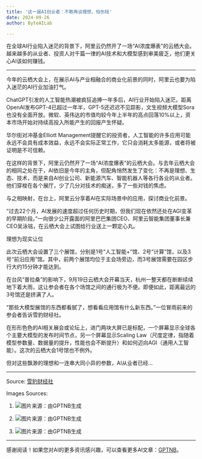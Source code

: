 ```yaml
---
title: '这一届AI创业者：不敢再谈理想，怕伤钱'
date: 2024-09-26
author: ByteAILab

---
```


在全球AI行业陷入迷茫的背景下，阿里云仍然开了一场“AI浓度爆表”的云栖大会。越来越多的从业者、投资人对千篇一律的AI技术和大模型感到审美疲乏，他们更关心AI该如何赚钱。

---
今年的云栖大会上，在展示AI与产业相融合的商业化前景的同时，阿里云也要为陷入迷茫的AI行业加油打气。

ChatGPT引发的人工智能热潮被疯狂追捧一年多后，AI行业开始陷入迷茫。距离OpenAI发布GPT-4已超过一年半，GPT-5还迟迟不见踪影，文生视频大模型Sora也没有全面开放。微软、英伟达的市值均较今年上半年的高点回落10%以上，资本市场开始对持续高投入所能产生的回报产生怀疑。

华尔街对冲基金Elliott Management提醒它的投资者，人工智能的许多应用可能永远不会具有成本效益，永远不会实际正常工作，它只会消耗太多能源，或者将被证明是不可信赖。

在这样的背景下，阿里云仍然开了一场“AI浓度爆表”的云栖大会。与去年云栖大会的相同之处在于，AI依旧是今年的主角，但配角悄然发生了变化：不再是理想、生态、技术，而是来自AI创业公司、新能源汽车、智能机器人等各行各业的从业者。他们穿梭在各个展厅，少了几分对技术的痴迷，多了一些对钱的焦虑。

与之相映射，在台上，阿里云分享着AI在实际场景中的应用，探讨商业化前景。

“过去22个月，AI发展的速度超过任何历史时期，但我们现在依然还处在AGI变革的早期阶段。”一向很少公开露面的阿里巴巴集团CEO、阿里云智能集团董事长兼CEO吴泳铭，在云栖大会上试图给行业送上一颗定心丸。

理想为现实让位

此次云栖大会设置了三个展馆，分别是1号“人工智能+”馆、2号“计算”馆，以及3号“前沿应用”馆。其中，前两个展馆均位于主会场旁边，而3号展馆需要在园区步行大约15分钟才能达到。

在台风“普拉桑”的影响下，9月19日云栖大会开幕当天，杭州一整天都在断断续续地下着大雨，这让参会者在各个场馆之间的通行极为不便。即便如此，距离最远的3号馆还是挤满了人。

“那些大模型展馆的东西都看腻了，想看看应用馆有什么新东西。”一位冒雨前来的参会者告诉雪豹财经社。

在形形色色的AI相关展会或论坛上，进门两块大屏已是标配，一个屏幕显示全球各个主要大模型的发布时间节点，另一个屏幕显示Scaling Law（尺度定律，指随着模型参数量、数据量的提升，性能也会不断提升）和如何迈向AGI（通用人工智能）。这次的云栖大会1号馆也不例外。

但对这些飘渺的理想和一连串大同小异的参数，AI从业者已经...

---

Source: [雪豹财经社](https://mp.weixin.qq.com/s/uZ2Pj72zsuVFmIeNaSJK0Q)

Images Sources:

1. ![图片来源：由GPTNB生成](http://www.jesonc.com/upload/8FD7B96F5E34993C64020C0DB54F4C00/1727229194108/lnFX3SEYB20vQL-Xo23js0RA6LMO.png)

2. ![图片来源：由GPTNB生成](http://www.jesonc.com/Fu9_pI0_wRZqKterRyWE3DUgkP4p)

3. ![图片来源：由GPTNB生成](http://www.jesonc.com/Fk_Il1Eo_eWHmiaEE3fvDYZ-MwJA)
---
感谢阅读！如果您对AI的更多资讯感兴趣，可以查看更多AI文章：[GPTNB](https://gptnb.com)。